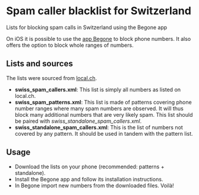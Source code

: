 # Spam caller blacklist for Switzerland

Lists for blocking spam calls in Switzerland using the Begone app

On iOS it is possible to use the [app Begone](https://apps.apple.com/ch/app/begone-blocage-spam-appel/id1596818195) to block phone numbers.
It also offers the option to block whole ranges of numbers.

## Lists and sources

The lists were sourced from [local.ch](https://www.local.ch/en/verified-telemarketing-numbers).

- **swiss_spam_callers.xml**: This list is simply all numbers as listed on local.ch.
- **swiss_spam_patterns.xml**: This list is made of patterns covering phone number ranges where many spam numbers are observed. It will thus block many additional numbers that are very likely spam. This list should be paired with _swiss_standalone_spam_callers.xml_.
- **swiss_standalone_spam_callers.xml**: This is the list of numbers not covered by any pattern. It should be used in tandem with the pattern list.

## Usage

- Download the lists on your phone (recommended: patterns + standalone).
- Install the Begone app and follow its installation instructions.
- In Begone import new numbers from the downloaded files. Voilà!
